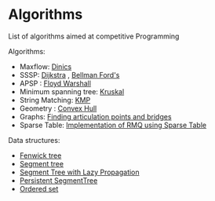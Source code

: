 # Algorithms
List of algorithms aimed at competitive Programming  

Algorithms:  
- Maxflow: [Dinics](https://github.com/Deanamic/Algorithms/blob/master/Algorithms/Maxflow.cc)  
- SSSP:
[Dijkstra](https://github.com/Deanamic/Algorithms/blob/master/Algorithms/dijkstra.cc)  ,
[Bellman Ford's](https://github.com/Deanamic/Algorithms/blob/master/Algorithms/BellmanFords.cc)  
- APSP : [Floyd Warshall](https://github.com/Deanamic/Algorithms/blob/master/Algorithms/floyd-warshall.cc)  
- Minimum spanning tree: [Kruskal](https://github.com/Deanamic/Algorithms/blob/master/Algorithms/Minimum%20spanning%20tree.cc)  
- String Matching: [KMP](https://github.com/Deanamic/Algorithms/blob/master/Algorithms/KMP.cc)  
- Geometry : [Convex Hull](https://github.com/Deanamic/Algorithms/blob/master/Algorithms/convexhull.cc)  
- Graphs: [Finding articulation points and bridges](https://github.com/Deanamic/Algorithms/blob/master/Algorithms/ArticulationandBridges.cc)  
- Sparse Table: [Implementation of RMQ using Sparse Table](https://github.com/Deanamic/Algorithms/blob/master/Algorithms/SparseTableRMQ.cc)  

Data structures:  
- [Fenwick tree](https://github.com/Deanamic/Algorithms/blob/master/Data-structures/Fenwick.cc)
- [Segment tree](https://github.com/Deanamic/Algorithms/blob/master/Data-structures/Segment_Tree.cc)  
- [Segment Tree with Lazy Propagation](https://github.com/Deanamic/Algorithms/blob/master/Data-structures/SegmentTreeLazy.cc)  
- [Persistent SegmentTree](https://github.com/Deanamic/Algorithms/blob/master/Data-structures/Persistent_SegmentTree.cc)
- [Ordered set](https://github.com/Deanamic/Algorithms/blob/master/Data-structures/ordered_set.cc)  
